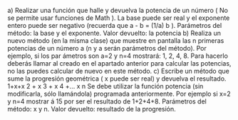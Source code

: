 a) Realizar una función que halle y devuelva la potencia de un número ( No se
permite usar funciones de Math ). La base puede ser real y el exponente entero
puede ser negativo (recuerda que a - b = (1/a) b ).
Parámetros del método: la base y el exponente. Valor devuelto: la potencia
b) Realiza un nuevo método (en la misma clase) que muestre en pantalla las n
primeras potencias de un número a (n y a serán parámetros del método).
Por ejemplo, si los par ámetros son a=2 y n=4 mostrará: 1, 2, 4, 8.
Para hacerlo deberás llamar al creado en el apartado anterior para calcular las
potencias, no las puedes calcular de nuevo en este método.
c) Escribe un método que sume la progresión geométrica ( x puede ser real) y
devuelva el resultado.
1+x+x 2 + x 3 + x 4 +... x n
Se debe utilizar la función potencia (sin modificarla, sólo llamándola) programada
anteriormente.
Por ejemplo si x=2 y n=4 mostrar á 15 por ser el resultado de 1+2+4+8.
Parámetros del método: x y n. Valor devuelto: resultado de la progresión.